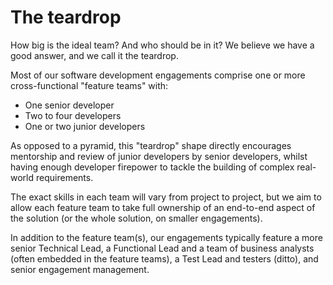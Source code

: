 # The teardrop

How big is the ideal team? And who should be in it? We believe we have a good answer, and we call it the teardrop.

Most of our software development engagements comprise one or more cross-functional "feature teams" with:

* One senior developer
* Two to four developers
* One or two junior developers

As opposed to a pyramid, this "teardrop" shape directly encourages mentorship and review of junior developers by senior developers, whilst having enough developer firepower to tackle the building of complex real-world requirements.

The exact skills in each team will vary from project to project, but we aim to allow each feature team to take full ownership of an end-to-end aspect of the solution (or the whole solution, on smaller engagements).

In addition to the feature team(s), our engagements typically feature a more senior Technical Lead, a Functional Lead and a team of business analysts (often embedded in the feature teams), a Test Lead and testers (ditto), and senior engagement management.

